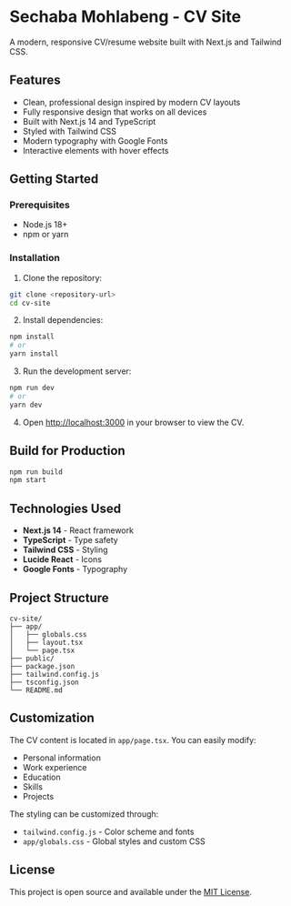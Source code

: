 # Sechaba Mohlabeng - CV Site

A modern, responsive CV/resume website built with Next.js and Tailwind CSS.

## Features

- Clean, professional design inspired by modern CV layouts
- Fully responsive design that works on all devices
- Built with Next.js 14 and TypeScript
- Styled with Tailwind CSS
- Modern typography with Google Fonts
- Interactive elements with hover effects

## Getting Started

### Prerequisites

- Node.js 18+ 
- npm or yarn

### Installation

1. Clone the repository:
```bash
git clone <repository-url>
cd cv-site
```

2. Install dependencies:
```bash
npm install
# or
yarn install
```

3. Run the development server:
```bash
npm run dev
# or
yarn dev
```

4. Open [http://localhost:3000](http://localhost:3000) in your browser to view the CV.

## Build for Production

```bash
npm run build
npm start
```

## Technologies Used

- **Next.js 14** - React framework
- **TypeScript** - Type safety
- **Tailwind CSS** - Styling
- **Lucide React** - Icons
- **Google Fonts** - Typography

## Project Structure

```
cv-site/
├── app/
│   ├── globals.css
│   ├── layout.tsx
│   └── page.tsx
├── public/
├── package.json
├── tailwind.config.js
├── tsconfig.json
└── README.md
```

## Customization

The CV content is located in `app/page.tsx`. You can easily modify:
- Personal information
- Work experience
- Education
- Skills
- Projects

The styling can be customized through:
- `tailwind.config.js` - Color scheme and fonts
- `app/globals.css` - Global styles and custom CSS

## License

This project is open source and available under the [MIT License](LICENSE).
